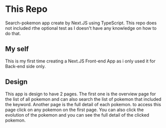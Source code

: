 # This Repo

Search-pokemon app create by Next.JS using TypeScript.
This repo does not included rthe optional test as I doesn't have any knowledge on how to do that.

## My self

This is my first time creating a Next.JS Front-end App as i only used it for Back-end side only.

## Design

This app is design to have 2 pages. The first one is the overview page for the list of all pokemon and can also search the list of pokemon that included the keyword.
Another page is the full detail of each pokemon. to access this page click on any pokemon on the first page. You can also click the evolution of the pokemon and you can see the full detail of the clicked pokemon.
